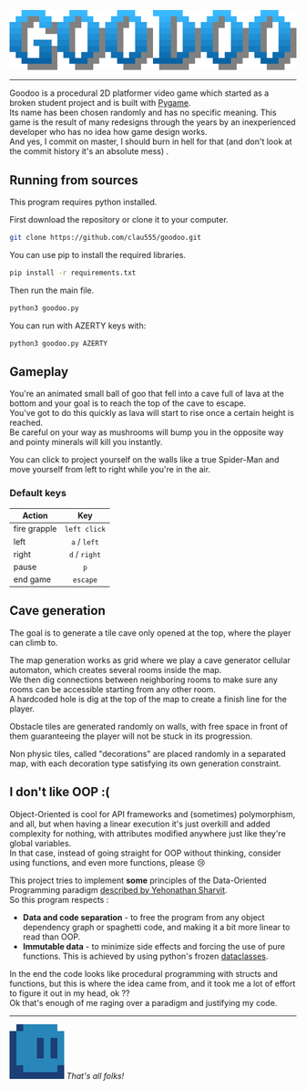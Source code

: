<p align="center">
    <img src="resources/title.png" alt="title" />
</p>

---

Goodoo is a procedural 2D platformer video game which started as a broken student project and is built with
[Pygame](https://github.com/pygame/pygame).  
Its name has been chosen randomly and has no specific meaning.
This game is the result of many redesigns through the years by an inexperienced developer who has no idea how game
design works.  
And yes, I commit on master, I should burn in hell for that (and don't look at the commit history it's an absolute mess)
.

## Running from sources

This program requires python installed.

First download the repository or clone it to your computer.

```bash
git clone https://github.com/clau555/goodoo.git
```

You can use pip to install the required libraries.

```bash
pip install -r requirements.txt
```

Then run the main file.

```bash
python3 goodoo.py
```

You can run with AZERTY keys with:

```bash
python3 goodoo.py AZERTY
```

## Gameplay

You're an animated small ball of goo that fell into a cave full of lava at the bottom and your goal is to reach the top
of the cave to escape.  
You've got to do this quickly as lava will start to rise once a certain height is reached.  
Be careful on your way as mushrooms will bump you in the opposite way and pointy minerals will kill you instantly.

You can click to project yourself on the walls like a true Spider-Man and move yourself from left to right while you're
in the air.

### Default keys

| Action       |      Key      |
|--------------|:-------------:|
| fire grapple | `left click`  |
| left         | `a` / `left`  |
| right        | `d` / `right` |
| pause        |      `p`      |
| end game     |   `escape`    |

## Cave generation

The goal is to generate a tile cave only opened at the top, where the player can climb to.

The map generation works as grid where we play a cave generator cellular automaton, which creates several rooms inside
the map.  
We then dig connections between neighboring rooms to make sure any rooms can be accessible starting from any other
room.  
A hardcoded hole is dig at the top of the map to create a finish line for the player.

Obstacle tiles are generated randomly on walls, with free space in front of them guaranteeing the player will not be
stuck in its progression.

Non physic tiles, called "decorations" are placed randomly in a separated map, with each decoration type satisfying
its own generation constraint.

## I don't like OOP :(

Object-Oriented is cool for API frameworks and (sometimes) polymorphism, and all, but when having a linear execution
it's just overkill and added complexity for nothing, with attributes modified anywhere just like they're global
variables.  
In that case, instead of going straight for OOP without thinking, consider using functions, and even more functions,
please :cry:

This project tries to implement **some** principles of the Data-Oriented Programming paradigm
[described by Yehonathan Sharvit](https://blog.klipse.tech/dop/2022/06/22/principles-of-dop.html).  
So this program respects :

- **Data and code separation** - to free the program from any object dependency graph or spaghetti code, and making it a
  bit more linear to read than OOP.
- **Immutable data** - to minimize side effects and forcing the use of pure functions. This is achieved by using
  python's frozen [dataclasses](https://docs.python.org/3/library/dataclasses.html).

In the end the code looks like procedural programming with structs and functions, but this is where the idea
came from, and it took me a lot of effort to figure it out in my head, ok ??  
Ok that's enough of me raging over a paradigm and justifying my code.

---

<img src="resources/goodoo.gif" alt="gif">&nbsp;*That's all folks!*</img>